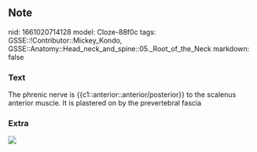 ## Note
nid: 1661020714128
model: Cloze-88f0c
tags: GSSE::!Contributor::Mickey_Kondo, GSSE::Anatomy::Head_neck_and_spine::05._Root_of_the_Neck
markdown: false

### Text
The phrenic nerve is {{c1::anterior::anterior/posterior}} to the scalenus anterior muscle. It is plastered on by the prevertebral fascia

### Extra
<img src="image00567-3.jpeg">
